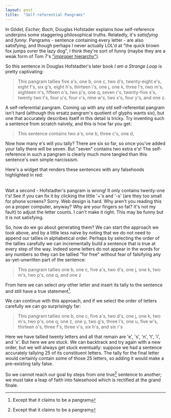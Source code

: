 ```yaml
---
layout: post
title:  "Self-referential Pangrams"
---
```


In *Gödel, Escher, Bach*, Douglas Hofstader explains how self-reference
underpins some staggering philosophical truths. Relatedly, it's *satisfying* and
*funny*. Pangrams - sentence containing every letter - are also satisfying, and
though perhaps I never actually LOL'd at "the quick brown fox jumps ovrer the
lazy dog", I think they're sort of funny (maybe they are a weak form of Tom 7's
["improper hierarchy"](https://www.youtube.com/watch?v=ar9WRwCiSr0)).

So this sentence in Douglas Hofstadter's later book *I am a Strange Loop* is
pretty captivating:

> This pangram tallies five a's, one b, one c, two d's, twenty-eight e's, eight
> f's, six g's, eight h's, thirteen i's, one j, one k, three l's, two m's,
> eighteen n's, fifteen o's, two p's, one q, seven r's, twenty-five s's, twenty
> two t's, four u's, four v's, nine w's, two x's, four y's, and one z.

A self-referential pangram. Coming up with any old self-referential pangram
isn't hard (although this ersatz pangram's quotient of glyphs wants six), but
one that accurately describes itself in this detail is tricky. Try inventing
such a sentence from scratch naïvely, and this is how far you get:

> This sentence contains two a's, one b, three c's, one d,

Now how many e's will you tally? There are six so far, so once you've added your
tally there will be seven. But "seven" contains two extra e's! The
self-reference in such a pangram is clearly much more tangled than this
sentence's own simple narcissism.

Here's a widget that renders these sentences with any falsehoods highlighted in
red:

<table><tr id="letter-counts"></tr></table>
<blockquote id="sentence"></blockquote>
<script src="https://d3js.org/d3.v5.min.js"></script>
<script src="/assets/js/pangrams.js"></script>

Wait a second - Hofstadter's pangram  is wrong! It only contains twenty-one t's!
See if you can  fix it by clicking the little '+'s and  '-s' (are they too small
for phone screens?  Sorry. Web design is  hard. Why aren't you reading this on a
proper computer,  anyway? Why  are your fingers  so fat? It's  not my  fault) to
adjust the letter counts. I can't make it right. This may be funny but it is not
satisfying.

So, how do we go about generating them? We can start the approach we took above,
and by a little less naïve by noting that we do not need to append our tallies
in alphabetical order. Perhaps by selecting the order of the tallies carefully
we can incrementally build a sentence that is true at every step of the
way. Indeed some letters do not appear in the words for any numbers so they can
be tallied "for free" without fear of falsifying any as-yet-unwritten part of
the sentence:

> This pangram tallies one b, one c, five a's, two d's, one j, one k, two m's,
  two p's, one q, and one z

From here we can select *any* other letter and insert its tally to the sentence
and still have a true statement[^1].

We can continue with this approach, and if we select the order of letters
carefully we can go surprisingly far:

> This pangram tallies one b, one c, five a's, two d's, one j, one k, two m's,
  two p's, one q, one z, one y, two g's, three l's, one u, five w's, thirteen
  o's, three f's, three v's, six h's, and six r's

Here we have tallied twenty letters and all that remain are 'e', 's', 'n', 't',
'i', and 'x'. But here we are stuck. We can backtrack and try again with a new
order, but we will always get stuck eventually: suppose we had a sentence
accurately tallying 25 of its constituent letters. The tally for the final
letter would certainly contain some of those 25 letters, so adding it would make
a pre-existing tally false.

So we cannot reach our goal by steps from one true[^1] sentence to another; we
must take a leap of faith into falesehood which is rectified at the grand
finale.

[^1]: Except that it claims to be a pangram
